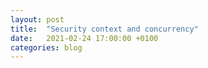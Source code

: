 ```yaml
---
layout: post
title:  "Security context and concurrency"
date:   2021-02-24 17:00:00 +0100
categories: blog
---
```

